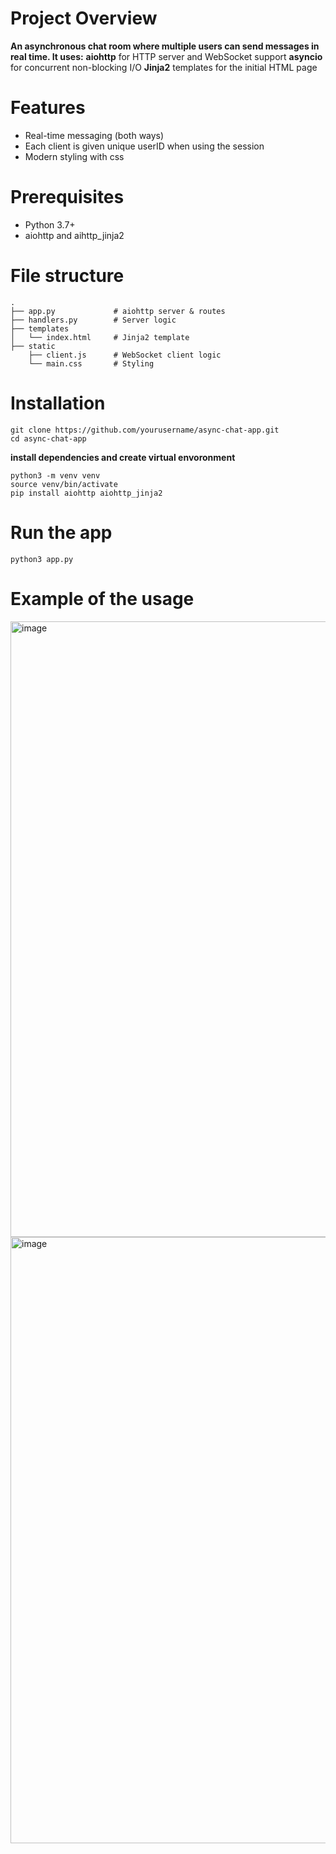 # Project Overview

**An asynchronous chat room where multiple users can send messages in real time. It uses:**
**aiohttp** for HTTP server and WebSocket support
**asyncio** for concurrent non-blocking I/O
**Jinja2** templates for the initial HTML page
<!-- -->
# Features
<ul>
  <li>
    Real-time messaging (both ways)
  </li>
   <li>
     Each client is given unique userID when using the session
  </li>
   <li>
      Modern styling with css
  </li>
</ul>

# Prerequisites 
<ul>
  <li>
     Python 3.7+
  </li>
   <li>
      aiohttp and aihttp_jinja2
  </li>
</ul>

# File structure 
```
.
├── app.py             # aiohttp server & routes
├── handlers.py        # Server logic    
├── templates
│   └── index.html     # Jinja2 template
├── static
    ├── client.js      # WebSocket client logic
    └── main.css       # Styling
```
# Installation
```
git clone https://github.com/yourusername/async-chat-app.git
cd async-chat-app
```
<!-- -->
**install dependencies and create virtual envoronment** 
```
python3 -m venv venv
source venv/bin/activate
pip install aiohttp aiohttp_jinja2
```
<!-- -->
# Run the app
```
python3 app.py
```
<!-- -->

# Example of the usage
<img width="1103" height="985" alt="image" src="https://github.com/user-attachments/assets/65e9da52-d5a3-4f0f-85f7-5a2b38ab8010" />
<img width="1038" height="970" alt="image" src="https://github.com/user-attachments/assets/4b7cef89-c610-4368-b0ec-ce0ef4a8e724" />

